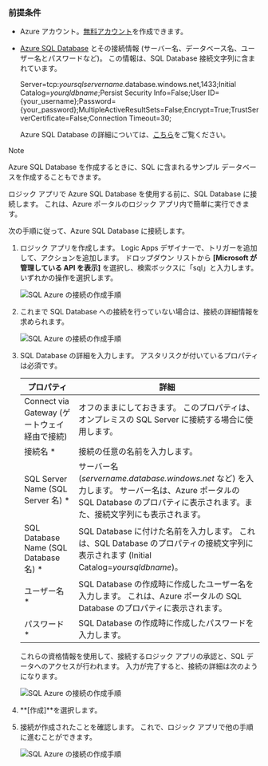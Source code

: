 ### <a name="prerequisites"></a>前提条件
* Azure アカウント。[無料アカウント](https://azure.microsoft.com/free)を作成できます。
* [Azure SQL Database](../articles/sql-database/sql-database-get-started.md) とその接続情報 (サーバー名、データベース名、ユーザー名とパスワードなど)。 この情報は、SQL Database 接続文字列に含まれています。
  
    Server=tcp:*yoursqlservername*.database.windows.net,1433;Initial Catalog=*yourqldbname*;Persist Security Info=False;User ID={your_username};Password={your_password};MultipleActiveResultSets=False;Encrypt=True;TrustServerCertificate=False;Connection Timeout=30;
  
    Azure SQL Database の詳細については、[こちら](https://azure.microsoft.com/services/sql-database)をご覧ください。

> [!NOTE]
> Azure SQL Database を作成するときに、SQL に含まれるサンプル データベースを作成することもできます。 
> 
> 

ロジック アプリで Azure SQL Database を使用する前に、SQL Database に接続します。 これは、Azure ポータルのロジック アプリ内で簡単に実行できます。  

次の手順に従って、Azure SQL Database に接続します。  

1. ロジック アプリを作成します。 Logic Apps デザイナーで、トリガーを追加して、アクションを追加します。 ドロップダウン リストから **[Microsoft が管理している API を表示]** を選択し、検索ボックスに「sql」と入力します。 いずれかの操作を選択します。  
   
    ![SQL Azure の接続の作成手順](./media/connectors-create-api-sqlazure/sql-actions.png)
2. これまで SQL Database への接続を行っていない場合は、接続の詳細情報を求められます。  
   
    ![SQL Azure の接続の作成手順](./media/connectors-create-api-sqlazure/connection-details.png) 
3. SQL Database の詳細を入力します。 アスタリスクが付いているプロパティは必須です。
   
   | プロパティ | 詳細 |
   | --- | --- |
   | Connect via Gateway (ゲートウェイ経由で接続) |オフのままにしておきます。 このプロパティは、オンプレミスの SQL Server に接続する場合に使用します。 |
   | 接続名 * |接続の任意の名前を入力します。 |
   | SQL Server Name (SQL Server 名) * |サーバー名 (*servername.database.windows.net* など) を入力します。 サーバー名は、Azure ポータルの SQL Database のプロパティに表示されます。また、接続文字列にも表示されます。 |
   | SQL Database Name (SQL Database 名) * |SQL Database に付けた名前を入力します。 これは、SQL Database のプロパティの接続文字列に表示されます (Initial Catalog=*yoursqldbname*)。 |
   | ユーザー名 * |SQL Database の作成時に作成したユーザー名を入力します。 これは、Azure ポータルの SQL Database のプロパティに表示されます。 |
   | パスワード * |SQL Database の作成時に作成したパスワードを入力します。 |
   
    これらの資格情報を使用して、接続するロジック アプリの承認と、SQL データへのアクセスが行われます。 入力が完了すると、接続の詳細は次のようになります。  
   
    ![SQL Azure の接続の作成手順](./media/connectors-create-api-sqlazure/sample-connection.png) 
4. **[作成]**を選択します。 
5. 接続が作成されたことを確認します。 これで、ロジック アプリで他の手順に進むことができます。 
   
    ![SQL Azure の接続の作成手順](./media/connectors-create-api-sqlazure/table.png)



<!--HONumber=Nov16_HO3-->



